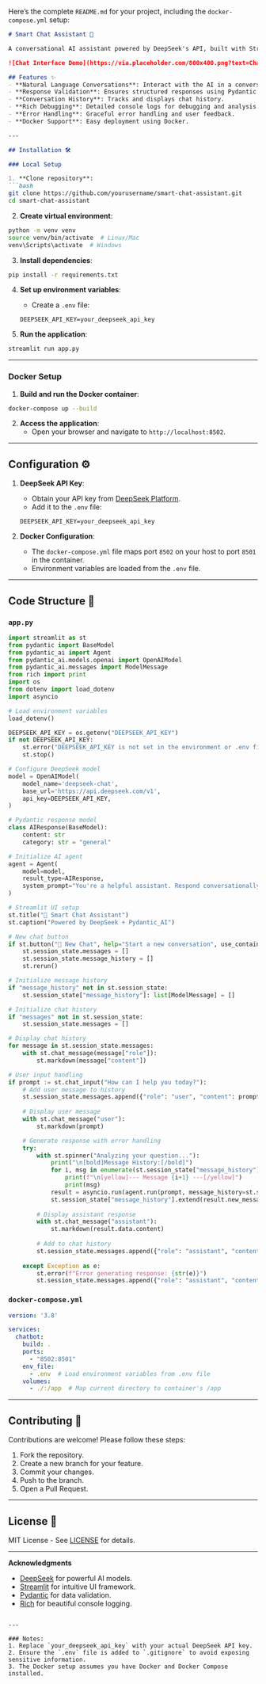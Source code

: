Here’s the complete `README.md` for your project, including the `docker-compose.yml` setup:

```markdown
# Smart Chat Assistant 🤖

A conversational AI assistant powered by DeepSeek's API, built with Streamlit and Pydantic. This application provides a user-friendly chat interface with structured response validation, conversation history, and rich debugging logs.

![Chat Interface Demo](https://via.placeholder.com/800x400.png?text=Chat+Assistant+Demo)

## Features ✨
- **Natural Language Conversations**: Interact with the AI in a conversational manner.
- **Response Validation**: Ensures structured responses using Pydantic models.
- **Conversation History**: Tracks and displays chat history.
- **Rich Debugging**: Detailed console logs for debugging and analysis.
- **Error Handling**: Graceful error handling and user feedback.
- **Docker Support**: Easy deployment using Docker.

---

## Installation 🛠️

### Local Setup

1. **Clone repository**:
```bash
git clone https://github.com/yourusername/smart-chat-assistant.git
cd smart-chat-assistant
```

2. **Create virtual environment**:
```bash
python -m venv venv
source venv/bin/activate  # Linux/Mac
venv\Scripts\activate  # Windows
```

3. **Install dependencies**:
```bash
pip install -r requirements.txt
```

4. **Set up environment variables**:
   - Create a `.env` file:
   ```env
   DEEPSEEK_API_KEY=your_deepseek_api_key
   ```

5. **Run the application**:
```bash
streamlit run app.py
```

---

### Docker Setup

1. **Build and run the Docker container**:
```bash
docker-compose up --build
```

2. **Access the application**:
   - Open your browser and navigate to `http://localhost:8502`.

---

## Configuration ⚙️

1. **DeepSeek API Key**:
   - Obtain your API key from [DeepSeek Platform](https://platform.deepseek.com/).
   - Add it to the `.env` file:
   ```env
   DEEPSEEK_API_KEY=your_deepseek_api_key
   ```

2. **Docker Configuration**:
   - The `docker-compose.yml` file maps port `8502` on your host to port `8501` in the container.
   - Environment variables are loaded from the `.env` file.

---

## Code Structure 📁

### `app.py`
```python
import streamlit as st
from pydantic import BaseModel
from pydantic_ai import Agent
from pydantic_ai.models.openai import OpenAIModel
from pydantic_ai.messages import ModelMessage
from rich import print
import os
from dotenv import load_dotenv
import asyncio

# Load environment variables
load_dotenv()

DEEPSEEK_API_KEY = os.getenv("DEEPSEEK_API_KEY")
if not DEEPSEEK_API_KEY:
    st.error("DEEPSEEK_API_KEY is not set in the environment or .env file.")
    st.stop()

# Configure DeepSeek model
model = OpenAIModel(
    model_name='deepseek-chat',
    base_url='https://api.deepseek.com/v1',
    api_key=DEEPSEEK_API_KEY,
)

# Pydantic response model
class AIResponse(BaseModel):
    content: str
    category: str = "general"

# Initialize AI agent
agent = Agent(
    model=model,
    result_type=AIResponse,
    system_prompt="You're a helpful assistant. Respond conversationally and keep answers concise.",
)

# Streamlit UI setup
st.title("💬 Smart Chat Assistant")
st.caption("Powered by DeepSeek + Pydantic_AI")

# New chat button
if st.button("🔄 New Chat", help="Start a new conversation", use_container_width=True):
    st.session_state.messages = []
    st.session_state.message_history = []
    st.rerun()

# Initialize message history
if "message_history" not in st.session_state:
    st.session_state["message_history"]: list[ModelMessage] = []

# Initialize chat history
if "messages" not in st.session_state:
    st.session_state.messages = []

# Display chat history
for message in st.session_state.messages:
    with st.chat_message(message["role"]):
        st.markdown(message["content"])

# User input handling
if prompt := st.chat_input("How can I help you today?"):
    # Add user message to history
    st.session_state.messages.append({"role": "user", "content": prompt})
    
    # Display user message
    with st.chat_message("user"):
        st.markdown(prompt)

    # Generate response with error handling
    try:
        with st.spinner("Analyzing your question..."):
            print("\n[bold]Message History:[/bold]")
            for i, msg in enumerate(st.session_state["message_history"]):
                print(f"\n[yellow]--- Message {i+1} ---[/yellow]")
                print(msg)
            result = asyncio.run(agent.run(prompt, message_history=st.session_state["message_history"]))
            st.session_state["message_history"].extend(result.new_messages())
            
        # Display assistant response
        with st.chat_message("assistant"):
            st.markdown(result.data.content)
        
        # Add to chat history
        st.session_state.messages.append({"role": "assistant", "content": result.data.content})
        
    except Exception as e:
        st.error(f"Error generating response: {str(e)}")
        st.session_state.messages.append({"role": "assistant", "content": f"Error: {str(e)}"})
```

### `docker-compose.yml`
```yaml
version: '3.8'

services:
  chatbot:
    build: .
    ports:
      - "8502:8501"
    env_file:
      - .env  # Load environment variables from .env file
    volumes:
      - ./:/app  # Map current directory to container's /app
```

---

## Contributing 🤝

Contributions are welcome! Please follow these steps:
1. Fork the repository.
2. Create a new branch for your feature.
3. Commit your changes.
4. Push to the branch.
5. Open a Pull Request.

---

## License 📄

MIT License - See [LICENSE](LICENSE) for details.

---

**Acknowledgments**  
- [DeepSeek](https://platform.deepseek.com/) for powerful AI models.
- [Streamlit](https://streamlit.io/) for intuitive UI framework.
- [Pydantic](https://pydantic-docs.helpmanual.io/) for data validation.
- [Rich](https://github.com/Textualize/rich) for beautiful console logging.
```

---

### Notes:
1. Replace `your_deepseek_api_key` with your actual DeepSeek API key.
2. Ensure the `.env` file is added to `.gitignore` to avoid exposing sensitive information.
3. The Docker setup assumes you have Docker and Docker Compose installed.

